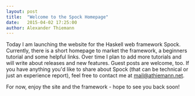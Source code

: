 ```yaml
---
layout: post
title:  "Welcome to the Spock Homepage"
date:   2015-04-02 17:25:00
author: Alexander Thiemann
---
```


Today I am launching the website for the Haskell web framework Spock. Currently, there is a short homepage to market the framework, a beginners tutorial and some helpful links. Over time I plan to add more tutorials and will write about releases and new features. Guest posts are welcome, too. If you have anything you'd like to share about Spock (that can be technical or just an experience report), feel free to contact me at [mail@athiemann.net](mailto:mail@athiemann.net).

For now, enjoy the site and the framework - hope to see you back soon!